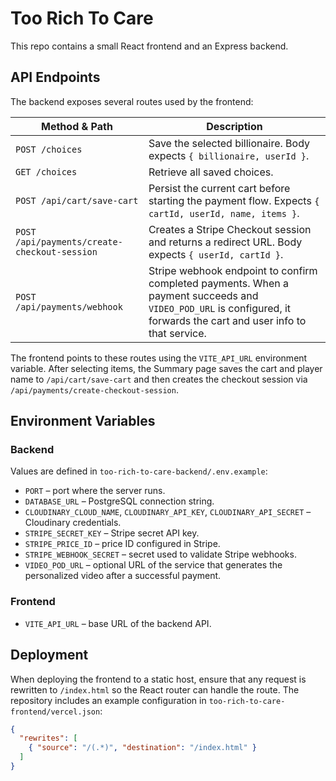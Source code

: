 # Too Rich To Care

This repo contains a small React frontend and an Express backend.

## API Endpoints

The backend exposes several routes used by the frontend:

| Method & Path | Description |
| --- | --- |
| `POST /choices` | Save the selected billionaire. Body expects `{ billionaire, userId }`. |
| `GET /choices` | Retrieve all saved choices. |
| `POST /api/cart/save-cart` | Persist the current cart before starting the payment flow. Expects `{ cartId, userId, name, items }`. |
| `POST /api/payments/create-checkout-session` | Creates a Stripe Checkout session and returns a redirect URL. Body expects `{ userId, cartId }`. |
| `POST /api/payments/webhook` | Stripe webhook endpoint to confirm completed payments. When a payment succeeds and `VIDEO_POD_URL` is configured, it forwards the cart and user info to that service. |

The frontend points to these routes using the `VITE_API_URL` environment variable. After selecting items, the Summary page saves the cart and player name to `/api/cart/save-cart` and then creates the checkout session via `/api/payments/create-checkout-session`.

## Environment Variables

### Backend
Values are defined in `too-rich-to-care-backend/.env.example`:

- `PORT` – port where the server runs.
- `DATABASE_URL` – PostgreSQL connection string.
- `CLOUDINARY_CLOUD_NAME`, `CLOUDINARY_API_KEY`, `CLOUDINARY_API_SECRET` – Cloudinary credentials.
- `STRIPE_SECRET_KEY` – Stripe secret API key.
- `STRIPE_PRICE_ID` – price ID configured in Stripe.
- `STRIPE_WEBHOOK_SECRET` – secret used to validate Stripe webhooks.
- `VIDEO_POD_URL` – optional URL of the service that generates the
  personalized video after a successful payment.

### Frontend

- `VITE_API_URL` – base URL of the backend API.

## Deployment

When deploying the frontend to a static host, ensure that any request is rewritten
to `/index.html` so the React router can handle the route. The repository includes
an example configuration in `too-rich-to-care-frontend/vercel.json`:

```json
{
  "rewrites": [
    { "source": "/(.*)", "destination": "/index.html" }
  ]
}
```

